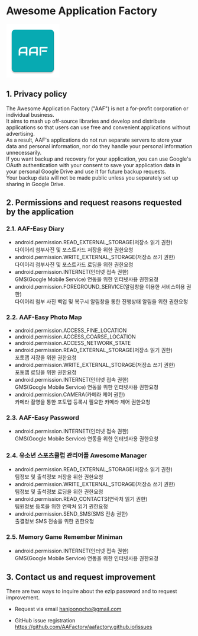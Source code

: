 ﻿# Awesome Application Factory  
<img src="../images/ic_launcher.png">   

## 1. Privacy policy   
The Awesome Application Factory ("AAF") is not a for-profit corporation or individual business.   
It aims to mash up off-source libraries and develop and distribute applications so that users can use free and convenient applications without advertising.   
As a result, AAF's applications do not run separate servers to store your data and personal information, nor do they handle your personal information unnecessarily.   
If you want backup and recovery for your application, you can use Google's OAuth authentication with your consent to save your application data in your personal Google Drive and use it for future backup requests.   
Your backup data will not be made public unless you separately set up sharing in Google Drive.   

## 2. Permissions and request reasons requested by the application  
### 2.1. AAF-Easy Diary  
* android.permission.READ_EXTERNAL_STORAGE(저장소 읽기 권한)  
다이어리 첨부사진 및 포스트카드 저장을 위한 권한요청
* android.permission.WRITE_EXTERNAL_STORAGE(저장소 쓰기 권한)  
다이어리 첨부사진 및 포스트카드 로딩을 위한 권한요청
* android.permission.INTERNET(인터넷 접속 권한)  
GMS(Google Mobile Service) 연동을 위한 인터넷사용 권한요청
* android.permission.FOREGROUND_SERVICE(알림창을 이용한 서비스이용 권한)  
다이어리 첨부 사진 백업 및 복구시 알림창을 통한 진행상태 알림을 위한 권한요청

### 2.2. AAF-Easy Photo Map  
* android.permission.ACCESS_FINE_LOCATION  
* android.permission.ACCESS_COARSE_LOCATION  
* android.permission.ACCESS_NETWORK_STATE  
* android.permission.READ_EXTERNAL_STORAGE(저장소 읽기 권한)  
포토맵 저장을 위한 권한요청
* android.permission.WRITE_EXTERNAL_STORAGE(저장소 쓰기 권한)  
포토맵 로딩을 위한 권한요청
* android.permission.INTERNET(인터넷 접속 권한)  
GMS(Google Mobile Service) 연동을 위한 인터넷사용 권한요청
* android.permission.CAMERA(카메라 제어 권한)  
카메라 촬영을 통한 포토맵 등록시 필요한 카메라 제어 권한요청 

### 2.3. AAF-Easy Password  
* android.permission.INTERNET(인터넷 접속 권한)  
GMS(Google Mobile Service) 연동을 위한 인터넷사용 권한요청

### 2.4. 유소년 스포츠클럽 관리어플 Awesome Manager  
* android.permission.READ_EXTERNAL_STORAGE(저장소 읽기 권한)  
팀정보 및 출석정보 저장을 위한 권한요청
* android.permission.WRITE_EXTERNAL_STORAGE(저장소 쓰기 권한)  
팀정보 및 출석정보 로딩을 위한 권한요청
* android.permission.READ_CONTACTS(연락처 읽기 권한)  
팀원정보 등록을 위한 연락처 읽기 권한요청
* android.permission.SEND_SMS(SMS 전송 권한)  
출결정보 SMS 전송을 위한 권한요청

### 2.5. Memory Game Remember Miniman  
* android.permission.INTERNET(인터넷 접속 권한)  
GMS(Google Mobile Service) 연동을 위한 인터넷사용 권한요청

## 3. Contact us and request improvement  
There are two ways to inquire about the ezip password and to request improvement.   
* Request via email
hanjoongcho@gmail.com

* GitHub issue registration
https://github.com/AAFactory/aafactory.github.io/issues  
